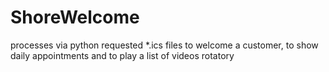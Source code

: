 # ShoreWelcome
processes via python requested *.ics files to welcome a customer, to show daily appointments and to play a list of videos rotatory
